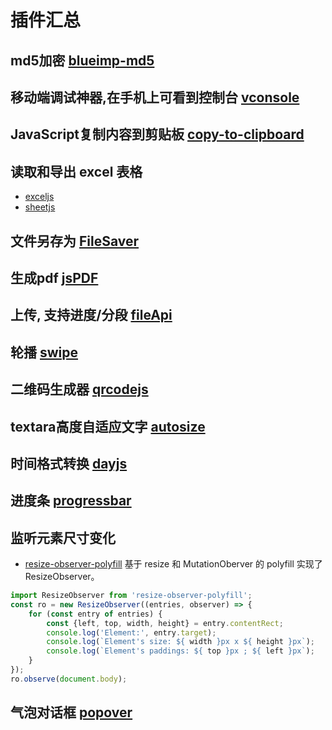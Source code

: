 # 插件汇总

## md5加密 [blueimp-md5](https://github.com/blueimp/JavaScript-MD5)

## 移动端调试神器,在手机上可看到控制台 [vconsole](https://github.com/Tencent/vConsole)

## JavaScript复制内容到剪贴板 [copy-to-clipboard](https://github.com/zenorocha/clipboard.js)

## 读取和导出 excel 表格
- [exceljs](https://github.com/exceljs/exceljs)
- [sheetjs](https://github.com/SheetJS/sheetjs)

## 文件另存为 [FileSaver](https://github.com/eligrey/FileSaver.js)

## 生成pdf [jsPDF](https://github.com/MrRio/jsPDF)

## 上传, 支持进度/分段 [fileApi](https://github.com/mailru/FileAPI)

## 轮播 [swipe](https://github.com/nolimits4web/swiper)

## 二维码生成器 [qrcodejs](https://github.com/davidshimjs/qrcodejs)

## textara高度自适应文字 [autosize](https://github.com/jackmoore/autosize)

## 时间格式转换 [dayjs](https://github.com/iamkun/dayjs)

## 进度条 [progressbar](https://github.com/kimmobrunfeldt/progressbar.js)

## 监听元素尺寸变化
- [resize-observer-polyfill](https://github.com/que-etc/resize-observer-polyfill) 基于 resize 和 MutationOberver 的 polyfill 实现了 ResizeObserver。
```javascript
import ResizeObserver from 'resize-observer-polyfill';
const ro = new ResizeObserver((entries, observer) => {
    for (const entry of entries) {
        const {left, top, width, height} = entry.contentRect;
        console.log('Element:', entry.target);
        console.log(`Element's size: ${ width }px x ${ height }px`);
        console.log(`Element's paddings: ${ top }px ; ${ left }px`);
    }
});
ro.observe(document.body);
```

## 气泡对话框 [popover](https://github.com/popperjs/popper-core)
